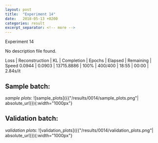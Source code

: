 ```yaml
---
layout: post
title:  "Experiment 14"
date:   2018-05-13 +0200
categories: result
excerpt_separator: <!-- more -->
---
```

<!-- more -->

Experiment 14

No description file found.

Loss | Reconstruction | KL | Completion | Epochs | Elapsed | Remaining | Speed
0.0944 | 0.0903 | 13715.8886 | 100% | 400/400 | 18:55 | 00:00 | 2.84s/it

## **Sample batch**:
_sample plots_:
![sample_plots]({{"/results/0014/sample_plots.png"| absolute_url}}){:width="1000px"}


## **Validation batch**:
_validation plots_:
![validation_plots]({{"/results/0014/validation_plots.png"| absolute_url}}){:width="1000px"}

